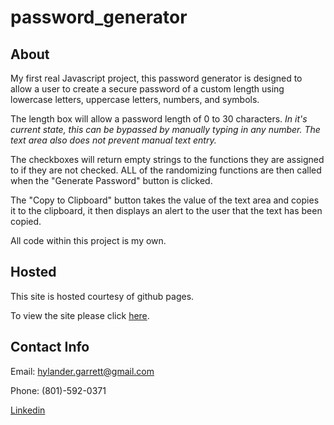 # password_generator

## About
My first real Javascript project, this password generator is designed to allow a user to create a secure password of a custom length using lowercase letters, uppercase letters, numbers, and symbols. 

The length box will allow a password length of 0 to 30 characters. *In it's current state, this can be bypassed by manually typing in any number. The text area also does not prevent manual text entry.*

The checkboxes will return empty strings to the functions they are assigned to if they are not checked. ALL of the randomizing functions are then called when the "Generate Password" button is clicked. 

The "Copy to Clipboard" button takes the value of the text area and copies it to the clipboard, it then displays an alert to the user that the text has been copied. 

All code within this project is my own.

## Hosted

This site is hosted courtesy of github pages.

To view the site please click [here](https://meta-byte.github.io/password_generator).

## Contact Info

Email: hylander.garrett@gmail.com

Phone: (801)-592-0371

[Linkedin](https://www.linkedin.com/in/garrett-h-859007a0/)